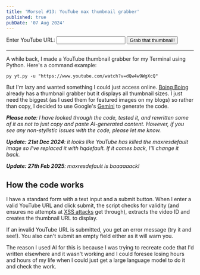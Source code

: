 ```yaml
---
title: 'Morsel #13: YouTube max thumbnail grabber'
published: true
pubDate: '07 Aug 2024'
---
```


<form id="youtube-form">
    <label for="youtube-url">Enter YouTube URL:</label>
    <input type="text" id="youtube-url" name="youtube-url" required>
    <button type="submit">Grab that thumbnail!</button>
</form>

<div id="thumbnail-container"></div>

---

A while back, I made a YouTube thumbnail grabber for my Terminal using Python. Here's a command example:

`py yt.py -u "https://www.youtube.com/watch?v=dQw4w9WgXcQ"`

But I'm lazy and wanted something I could just access online. [Boing Boing](https://boingboing.net/features/getthumbs) already has a thumbnail grabber but it displays all thumbnail sizes. I just need the biggest (as I used them for featured images on my blogs) so rather than copy, I decided to use Google's [Gemini](https://gemini.google.com/) to generate the code.

_**Please note**: I have looked through the code, tested it, and rewritten some of it as not to just copy and paste AI-generated content. However, if you see any non-stylistic issues with the code, please let me know._

_**Update: 21st Dec 2024**: it looks like YouTube has killed the maxresdefault image so I've replaced it with hqdefault. If it comes back, I'll change it back._

_**Update: 27th Feb 2025**: maxresdefault is baaaaaack!_

## How the code works

I have a standard form with a text input and a submit button. When I enter a valid YouTube URL and click submit, the script checks for validity (and ensures no attempts at [XSS attacks](https://owasp.org/www-community/attacks/xss/) get through), extracts the video ID and creates the thumbnail URL to display.

If an invalid YouTube URL is submitted, you get an error message (try it and see!). You also can't submit an empty field either as it will warn you.

The reason I used AI for this is because I was trying to recreate code that I'd written elsewhere and it wasn't working and I could foresee losing hours and hours of my life when I could just get a large language model to do it and check the work.

<script>
        const form = document.querySelector('#youtube-form');
        const thumbnailContainer = document.querySelector('#thumbnail-container');
        form.addEventListener('submit', (e) => {
            e.preventDefault();
            const youtubeUrl = document.querySelector('#youtube-url').value;
            const videoId = extractVideoId(youtubeUrl);
            if (videoId) {
                generateThumbnail(videoId);
            } else {
                document.querySelector('#thumbnail-container').innerHTML = 'Invalid URL, try again! :(';
            }
        });

        function extractVideoId(url) {
            const regex = /^(?:https?:\/\/)?(?:www\.)?(?:youtube\.com\/(?:watch\?v=|embed\/)|youtu\.be\/)([a-zA-Z0-9_-]{11})/;
            const match = url.match(regex);
            return match ? match[1] : null;
        }

        function generateThumbnail(videoId) {
            const thumbnailUrl = `https://img.youtube.com/vi/${videoId}/maxresdefault.jpg`;

            const img = document.createElement('img');

            img.src = thumbnailUrl;

            thumbnailContainer.innerHTML = '';
            thumbnailContainer.appendChild(img);
        }
    </script>

<style>
    #thumbnail-container {
        margin: 1rem 0;
        font-size: 2rem;
        font-weight: 700;
    }
</style>